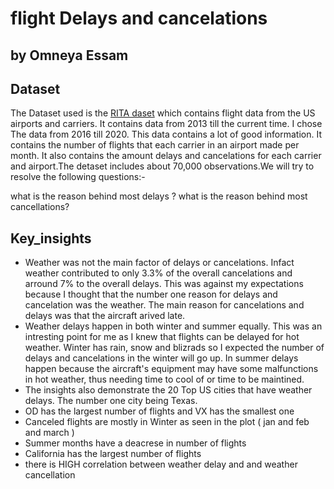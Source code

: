 # flight Delays and cancelations
## by Omneya Essam


## Dataset
The Dataset used is the [RITA daset](http://stat-computing.org/dataexpo/2009/the-data.html) which contains flight data from the US airports and carriers. It contains data from 2013 till the 
current time. I chose The data from 2016 till 2020. This data contains a lot of good information. It contains the number of flights that each carrier in an airport made per month.
It also contains the amount delays and cancelations for each carrier and airport.The detaset includes about 70,000 observations.We will try to resolve the following questions:-

what is the reason behind most delays ?
what is the reason behind most cancellations?


## Key_insights
* Weather was not the main factor of delays or cancelations. Infact weather contributed to only 3.3% of the overall cancelations and arround 7% to the overall delays.
This was against my expectations because I thought that the number one reason for delays and cancelation was the weather. The main reason for cancelations and delays was that the aircraft arived late.
* Weather delays happen in both winter and summer equally. This was an intresting point for me as I knew that flights can be delayed for hot weather. Winter has rain, snow and blizrads so I expected the number of delays and cancelations in the winter will go up. 
In summer delays happen because the aircraft's equipment may have some malfunctions in hot weather, thus needing time to cool of or time to be maintined.
* The insights also demonstrate the 20 Top US cities that have weather delays. The number one city being Texas.
* OD has the largest number of flights and VX has the smallest one
* Canceled flights are mostly in Winter as seen in the plot ( jan and feb and march )
* Summer months have a deacrese in number of flights
* California has the largest number of flights
* there is HIGH correlation between weather delay and and weather cancellation

